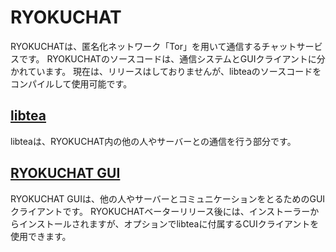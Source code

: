 # RYOKUCHAT</a>
RYOKUCHATは、匿名化ネットワーク「Tor」を用いて通信するチャットサービスです。
RYOKUCHATのソースコードは、通信システムとGUIクライアントに分かれています。
現在は、リリースはしておりませんが、libteaのソースコードをコンパイルして使用可能です。

## <a href="https://github.com/trendcreate/libtea">libtea</a>
libteaは、RYOKUCHAT内の他の人やサーバーとの通信を行う部分です。

## <a href="https://github.com/trendcreate/ryokuchat-gui">RYOKUCHAT GUI</a>
RYOKUCHAT GUIは、他の人やサーバーとコミュニケーションをとるためのGUIクライアントです。
RYOKUCHATベーターリリース後には、インストーラーからインストールされますが、オプションでlibteaに付属するCUIクライアントを使用できます。
